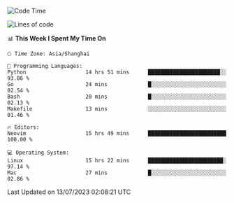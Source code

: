 <!--START_SECTION:waka-->
![Code Time](http://img.shields.io/badge/Code%20Time-1%2C436%20hrs%2037%20mins-blue)

![Lines of code](https://img.shields.io/badge/From%20Hello%20World%20I%27ve%20Written-261.8%20thousand%20lines%20of%20code-blue)

📊 **This Week I Spent My Time On** 

```text
🕑︎ Time Zone: Asia/Shanghai

💬 Programming Languages: 
Python                   14 hrs 51 mins      ███████████████████████░░   93.86 % 
Go                       24 mins             █░░░░░░░░░░░░░░░░░░░░░░░░   02.54 % 
Bash                     20 mins             █░░░░░░░░░░░░░░░░░░░░░░░░   02.13 % 
Makefile                 13 mins             ░░░░░░░░░░░░░░░░░░░░░░░░░   01.46 % 

🔥 Editors: 
Neovim                   15 hrs 49 mins      █████████████████████████   100.00 % 

💻 Operating System: 
Linux                    15 hrs 22 mins      ████████████████████████░   97.14 % 
Mac                      27 mins             █░░░░░░░░░░░░░░░░░░░░░░░░   02.86 % 
```


 Last Updated on 13/07/2023 02:08:21 UTC
<!--END_SECTION:waka-->
